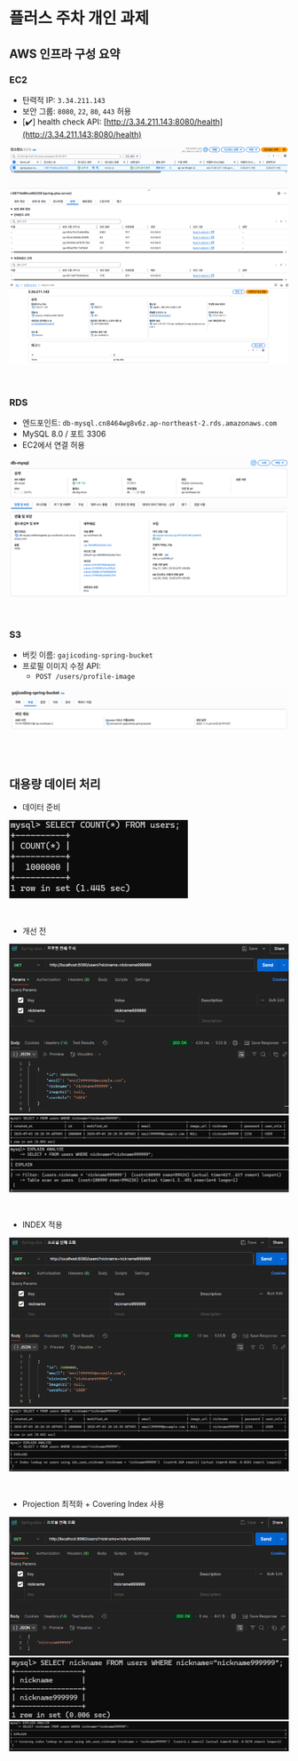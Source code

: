 # 플러스 주차 개인 과제



## AWS 인프라 구성 요약

### EC2
- 탄력적 IP: `3.34.211.143`
- 보안 그룹: `8080`, `22`, `80`, `443` 허용
- [✔️] health check API: [http://3.34.211.143:8080/health](http://3.34.211.143:8080/health)

![img.png](images/ec2.png)
![img.png](images/eip.png)

<br>

### RDS
- 엔드포인트: `db-mysql.cn8464wg8v6z.ap-northeast-2.rds.amazonaws.com`
- MySQL 8.0 / 포트 3306
- EC2에서 연결 허용

![img.png](images/rds.png)

<br>

### S3
- 버킷 이름: `gajicoding-spring-bucket`
- 프로필 이미지 수정 API:
    - `POST /users/profile-image`

![img.png](images/s3.png)

<br>
<br>

## 대용량 데이터 처리
- 데이터 준비

![img.png](images/insertUsers.png)

<br>

- 개선 전

![img.png](images/beforeAPI.png)
![img.png](images/beforeQuery.png)
![img_1.png](images/beforeExplain.png)

<br>

- INDEX 적용

![img.png](images/indexAPI.png)
![img.png](images/indexQuery.png)
![img.png](indexExplain.png)

<br>

- Projection 최적화 + Covering Index 사용

![img.png](images/projectionAPI.png)
![img.png](images/projectionQuery.png)
![img.png](ProjectionExplain.png)
